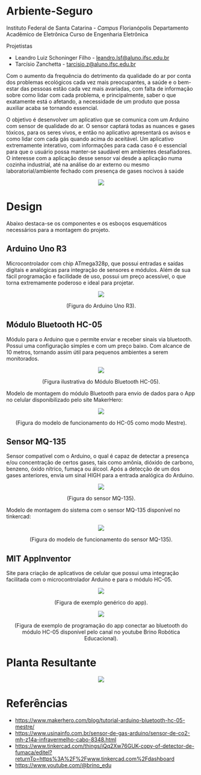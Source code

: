 # Arbiente-Seguro

Instituto Federal de Santa Catarina - *Campus* Florianópolis
Departamento Acadêmico de Eletrônica
Curso de Engenharia Eletrônica

Projetistas

* Leandro Luiz Schoninger Filho - <leandro.lsf@aluno.ifsc.edu.br>
* Tarcísio Zanchetta - <tarcisio.z@aluno.ifsc.edu.br>


Com o aumento da frequência do detrimento da qualidade do ar por
conta dos problemas ecológicos cada vez mais preocupantes, a saúde e o
bem-estar das pessoas estão cada vez mais avariadas, com falta de
informação sobre como lidar com cada problema, e principalmente, saber o que
exatamente está o afetando, a necessidade de um produto que possa auxiliar
acaba se tornando essencial.

O objetivo é desenvolver um aplicativo que se comunica com um Arduino
com sensor de qualidade do ar. O sensor captará todas as nuances e gases
tóxicos, para os seres vivos, e então no aplicativo apresentará os avisos e
como lidar com cada gás quando acima do aceitável. Um aplicativo
extremamente interativo, com informações para cada caso é o essencial para
que o usuário possa manter-se saudável em ambientes desafiadores.
O interesse com a aplicação desse sensor vai desde a aplicação numa
cozinha industrial, até na análise do ar externo ou mesmo laboratorial/ambiente
fechado com presença de gases nocivos à saúde


<p align="center">
  <img src="https://github.com/user-attachments/assets/f3a6f94a-fe15-46d0-91bb-25d809eb9a3f">
</p>


# Design

  Abaixo destaca-se os componentes e os esboços esquemáticos necessários para a montagem do projeto.

## Arduino Uno R3

  Microcontrolador com chip ATmega328p, que possui entradas e saídas digitais e analógicas para integração de sensores e módulos. Além de sua fácil programação e facilidade de uso, possui um preço acessível, o que torna extremamente poderoso e ideal para projetar.

<p align="center">
  <img src="https://github.com/user-attachments/assets/58e84fa7-da44-4f20-aa4a-aa0d4f614356">
</p>
<p align="center">(Figura do Arduino Uno R3).</p>


## Módulo Bluetooth HC-05

Módulo para o Arduino que o permite enviar e receber sinais via bluetooth. Possui uma configuração simples e com um preço baixo. Com alcance de 10 metros, tornando assim útil para pequenos ambientes a serem monitorados.

<p align="center">
  <img src="https://github.com/user-attachments/assets/e5673005-e40a-4f9e-9864-4adf0303e5ab">
</p>
<p align="center">(Figura ilustrativa do Módulo Bluetooth HC-05).</p>


Modelo de montagem do módulo Bluetooth para envio de dados para o App no celular disponibilizado pelo site MakerHero:

<p align="center">
  <img src="https://github.com/user-attachments/assets/4f73ba83-8e0a-4c6d-9243-ca6956771557">
</p>
<p align="center">(Figura do modelo de funcionamento do HC-05 como modo Mestre).</p>


## Sensor MQ-135

Sensor compatível com o Arduino, o qual é capaz de detectar a presença e/ou concentração de certos gases, tais como amônia, dióxido de carbono, benzeno, óxido nítrico, fumaça ou álcool. Após a detecção de um dos gases anteriores, envia um sinal HIGH para a entrada analógica do Arduino. 

<p align="center">
  <img src="https://github.com/user-attachments/assets/d1641f76-6be4-4ef6-9b02-4e36e0524786">
</p>
<p align="center">(Figura do sensor MQ-135).</p>


Modelo de montagem do sistema com o sensor MQ-135 disponível no tinkercad:

<p align="center">
  <img src="https://github.com/user-attachments/assets/c5d18167-9eb6-4c59-a30e-511d01eaeacb">
</p>
<p align="center">(Figura do modelo de funcionamento do sensor MQ-135).</p>


## MIT AppInventor

Site para criação de aplicativos de celular que possui uma integração facilitada com o microcontrolador Arduino e para o módulo HC-05.

<p align="center">
  <img src="https://github.com/user-attachments/assets/373f85d0-1953-4447-ada9-faf233437bab">
</p>
<p align="center">(Figura de exemplo genérico do app).</p>


<p align="center">
  <img src="https://github.com/user-attachments/assets/e01d0f1d-46af-472e-aed8-f8e7cb80e46e">
</p>
<p align="center">(Figura de exemplo de programação do app conectar ao bluetooth do módulo HC-05 disponível pelo canal no youtube Brino Robótica Educacional).</p>



# Planta Resultante

<p align="center">
  <img src="https://github.com/user-attachments/assets/b1e0c797-3024-4e38-9362-ce7e15af6e52">
</p>



# Referências
* https://www.makerhero.com/blog/tutorial-arduino-bluetooth-hc-05-mestre/
* https://www.usinainfo.com.br/sensor-de-gas-arduino/sensor-de-co2-mh-z14a-infravermelho-cabo-8348.html
* https://www.tinkercad.com/things/iQq2Xw76GUK-copy-of-detector-de-fumaca/editel?returnTo=https%3A%2F%2Fwww.tinkercad.com%2Fdashboard
* https://www.youtube.com/@brino_edu

